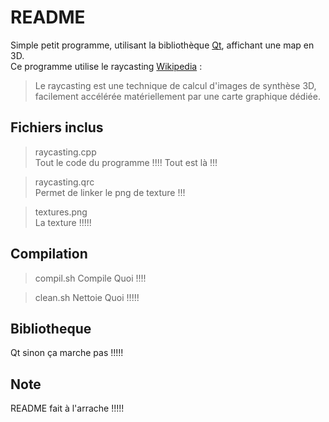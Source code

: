 README
======

Simple petit programme, utilisant la bibliothèque [Qt](http://qt-project.org/), affichant une map en 3D.      
Ce programme utilise le raycasting [Wikipedia](http://fr.wikipedia.org/wiki/Raycasting) :      

> Le raycasting est une technique de calcul d'images de synthèse 3D, facilement accélérée matériellement par une carte graphique dédiée.       

Fichiers inclus
---------------

> raycasting.cpp     
> Tout le code du programme !!!! Tout est là !!!

> raycasting.qrc     
> Permet de linker le png de texture !!!     

> textures.png      
> La texture !!!!!      

Compilation
-----------

> compil.sh
> Compile Quoi !!!! 

> clean.sh
> Nettoie Quoi !!!!!


Bibliotheque
------------

Qt sinon ça marche pas !!!!!

Note
----

README fait à l'arrache !!!!!
